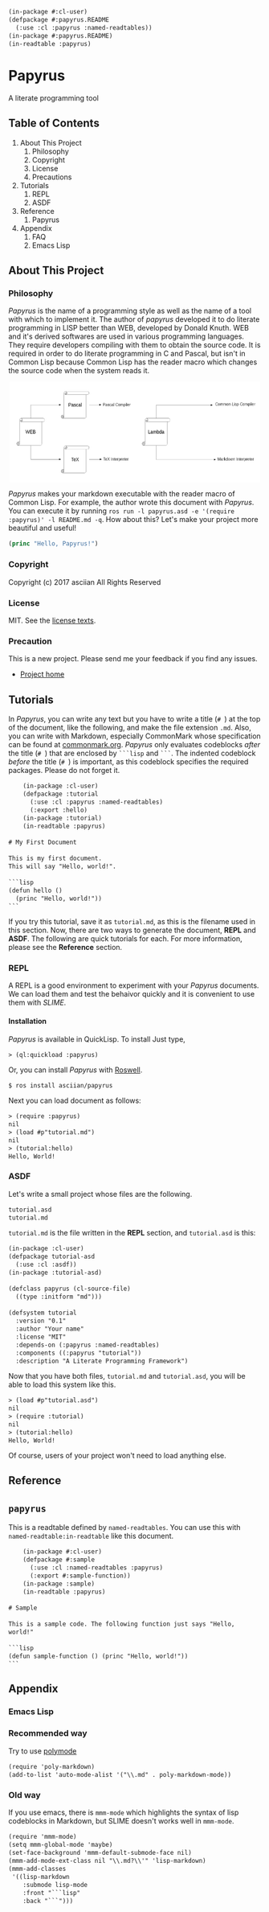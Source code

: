 
    (in-package #:cl-user)
    (defpackage #:papyrus.README
      (:use :cl :papyrus :named-readtables))
    (in-package #:papyrus.README)
    (in-readtable :papyrus)

# Papyrus
A literate programming tool

## Table of Contents

1. About This Project
    1. Philosophy
    2. Copyright
    3. License
    4. Precautions
2. Tutorials
    1. REPL
    2. ASDF
3. Reference
    1. Papyrus
4. Appendix
    1. FAQ
    3. Emacs Lisp

## About This Project

### Philosophy

*Papyrus* is the name of a programming style as well as the name of a tool 
with which to implement it. The author of *papyrus* developed it to do 
literate programming in LISP better than WEB, developed by Donald Knuth. 
WEB and it's derived softwares are used in various programming languages. 
They require developers compiling with them to obtain the source code.
It is required in order to do literate programming in C and Pascal, but isn't 
in Common Lisp because Common Lisp has the reader macro which changes the
source code when the system reads it.

<div style="display:flex;height:200px;justify-content:center;">
  <img src="img/web.png" width="250px"/>
  <img src="img/papyrus.png" width="250px"/>
</div>

*Papyrus* makes your markdown executable with the reader macro of Common Lisp.
For example, the author wrote this document with *Papyrus*. You can execute it
by running `ros run -l papyrus.asd -e '(require :papyrus)' -l README.md -q`.
How about this? Let's make your project more beautiful and useful!

```lisp
(princ "Hello, Papyrus!")
```

### Copyright

Copyright (c) 2017 asciian All Rights Reserved

### License

MIT. See the [license texts](./LICENSE).

### Precaution

This is a new project. Please send me your feedback if you find any issues.

- [Project home](https://github.com/asciian/papyrus)

## Tutorials

In *Papyrus*, you can write any text but you have to write a title (`# `) at
the top of the document, like the following, and make the file extension
`.md`. Also, you can write with Markdown, 
especially CommonMark whose specification can be found at 
[commonmark.org](https://commonmark.org). *Papyrus* only evaluates codeblocks
*after* the title (`# `) that are enclosed by ` ```lisp ` and ` ``` `. The 
indented codeblock *before* the title (`# `) is important, as this codeblock 
specifies the required packages. Please do not forget it.

        (in-package :cl-user)
        (defpackage :tutorial
          (:use :cl :papyrus :named-readtables)
          (:export :hello)
        (in-package :tutorial)
        (in-readtable :papyrus)

    # My First Document

    This is my first document.
    This will say "Hello, world!".

    ```lisp
    (defun hello ()
      (princ "Hello, world!"))
    ```

If you try this tutorial, save it as `tutorial.md`, as this is the filename
used in this section. Now, there are two ways to generate the document, 
**REPL** and **ASDF**. The following are quick tutorials for each. For more 
information, please see the **Reference** section.

### REPL

A REPL is a good environment to experiment with your *Papyrus* documents. We 
can load them and test the behaivor quickly and it is convenient to use them
with *SLIME*.

#### Installation

*Papyrus* is available in QuickLisp.
To install Just type,

    > (ql:quickload :papyrus)

Or, you can install *Papyrus* with [Roswell](https://github.com/roswell/roswell).

    $ ros install asciian/papyrus

Next you can load document as follows:

    > (require :papyrus)
    nil
    > (load #p"tutorial.md")
    nil
    > (tutorial:hello)
    Hello, World!

### ASDF

Let's write a small project whose files are the following.

    tutorial.asd
    tutorial.md

`tutorial.md` is the file written in the **REPL** section, and 
`tutorial.asd` is this:

    (in-package :cl-user)
    (defpackage tutorial-asd
      (:use :cl :asdf))
    (in-package :tutorial-asd)
    
    (defclass papyrus (cl-source-file)
      ((type :initform "md")))
    
    (defsystem tutorial
      :version "0.1"
      :author "Your name"
      :license "MIT"
      :depends-on (:papyrus :named-readtables)
      :components ((:papyrus "tutorial"))
      :description "A Literate Programming Framework")

Now that you have both files, `tutorial.md` and `tutorial.asd`, 
you will be able to load this system like this.

    > (load #p"tutorial.asd")
    nil
    > (require :tutorial)
    nil
    > (tutorial:hello)
    Hello, World!

Of course, users of your project won't need to load anything else.

## Reference

## `papyrus`

This is a readtable defined by `named-readtables`. You can use this with
`named-readtable:in-readtable` like this document.

        (in-package #:cl-user)
        (defpackage #:sample
          (:use :cl :named-readtables :papyrus)
          (:export #:sample-function))
        (in-package :sample)
        (in-readtable :papyrus)

    # Sample

    This is a sample code. The following function just says "Hello, world!"

    ```lisp
    (defun sample-function () (princ "Hello, world!"))
    ```

## Appendix

### Emacs Lisp

### Recommended way

Try to use [polymode](https://github.com/vspinu/polymode)

    (require 'poly-markdown)
    (add-to-list 'auto-mode-alist '("\\.md" . poly-markdown-mode))

### Old way

If you use emacs, there is `mmm-mode` which highlights the syntax of lisp
codeblocks in Markdown, but SLIME doesn't works well in `mmm-mode`.

    (require 'mmm-mode)
    (setq mmm-global-mode 'maybe)
    (set-face-background 'mmm-default-submode-face nil)
    (mmm-add-mode-ext-class nil "\\.md?\\'" 'lisp-markdown)
    (mmm-add-classes
     '((lisp-markdown
        :submode lisp-mode
        :front "```lisp"
        :back "```")))
